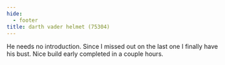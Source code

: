 ```yaml
---
hide:
  - footer
title: darth vader helmet (75304)
---
```


He needs no introduction. Since I missed out on the last one I finally have his bust. Nice build early completed in a couple hours.


